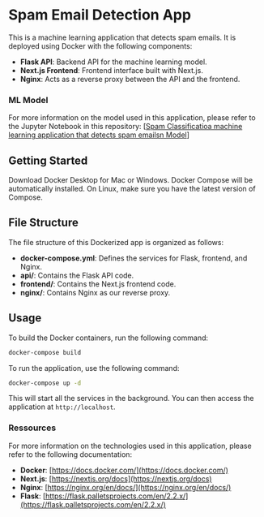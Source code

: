# Spam Email Detection App

This is a machine learning application that detects spam emails. It is deployed using Docker with the following components:

- **Flask API**: Backend API for the machine learning model.
- **Next.js Frontend**: Frontend interface built with Next.js.
- **Nginx**: Acts as a reverse proxy between the API and the frontend.

### ML Model

For more information on the model used in this application, please refer to the Jupyter Notebook in this repository: [[Spam Classificatioa machine learning application that detects spam emailsn Model](https://github.com/eym3n/spam-classification)]

## Getting Started

Download Docker Desktop for Mac or Windows. Docker Compose will be automatically installed. On Linux, make sure you have the latest version of Compose.

## File Structure

The file structure of this Dockerized app is organized as follows:

- **docker-compose.yml**: Defines the services for Flask, frontend, and Nginx.
- **api/**: Contains the Flask API code.
- **frontend/**: Contains the Next.js frontend code.
- **nginx/**: Contains Nginx as our reverse proxy.

## Usage

To build the Docker containers, run the following command:

```bash
docker-compose build
```

To run the application, use the following command:

```bash
docker-compose up -d
```

This will start all the services in the background. You can then access the application at `http://localhost`.

### Ressources

For more information on the technologies used in this application, please refer to the following documentation:

- **Docker**: [https://docs.docker.com/](https://docs.docker.com/)
- **Next.js**: [https://nextjs.org/docs](https://nextjs.org/docs)
- **Nginx**: [https://nginx.org/en/docs/](https://nginx.org/en/docs/)
- **Flask**: [https://flask.palletsprojects.com/en/2.2.x/](https://flask.palletsprojects.com/en/2.2.x/)

